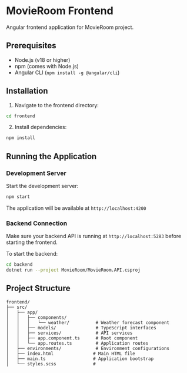 # MovieRoom Frontend

Angular frontend application for MovieRoom project.

## Prerequisites

- Node.js (v18 or higher)
- npm (comes with Node.js)
- Angular CLI (`npm install -g @angular/cli`)

## Installation

1. Navigate to the frontend directory:
```bash
cd frontend
```

2. Install dependencies:
```bash
npm install
```

## Running the Application

### Development Server

Start the development server:
```bash
npm start
```

The application will be available at `http://localhost:4200`

### Backend Connection

Make sure your backend API is running at `http://localhost:5283` before starting the frontend.

To start the backend:
```bash
cd backend
dotnet run --project MovieRoom/MovieRoom.API.csproj
```

## Project Structure

```
frontend/
├── src/
│   ├── app/
│   │   ├── components/
│   │   │   └── weather/          # Weather forecast component
│   │   ├── models/               # TypeScript interfaces
│   │   ├── services/             # API services
│   │   ├── app.component.ts      # Root component
│   │   └── app.routes.ts         # Application routes
│   ├── environments/             # Environment configurations
│   ├── index.html               # Main HTML file
│   ├── main.ts                  # Application bootstrap
│   └── styles.scss              #